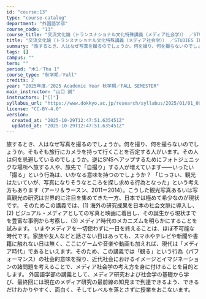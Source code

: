 ```yaml
---
id: "course:13"
type: "course-catalog"
department: "外国語学部"
course_code: "13"
course_title: "交流文化論（トランスナショナル文化特殊講義（メディア社会学）） ／STUDIES IN TOURISM AND TRANSNATIONAL"
title: "交流文化論（トランスナショナル文化特殊講義（メディア社会学）） ／STUDIES IN TOURISM AND TRANSNATIONAL"
summary: "旅するとき、人はなぜ写真を撮るのでしょうか。何を撮り、何を撮らないのでしょうか。そもそも旅行にカメラを持って行くことを否定する人がいます。その人は何を忌避しているのでしょうか。逆にSNSへアップするためにフォトジェニックな場所へ旅する人や、…"
tags: []
campus: ""
term: ""
period: "木1／Thu 1"
course_type: "秋学期／Fall"
credits: 2
year: "2025年度／2025 Academic Year 秋学期／FALL SEMESTER"
main_instructor: "山口 誠"
instructors: ["[]"]
syllabus_url: "https://www.dokkyo.ac.jp/research/syllabus/2025/01/01_00013_ja_JP.html"
license: "CC-BY-4.0"
version:
  created_at: "2025-10-29T12:47:51.635451Z"
  updated_at: "2025-10-29T12:47:51.635451Z"
---
```

旅するとき、人はなぜ写真を撮るのでしょうか。何を撮り、何を撮らないのでしょうか。そもそも旅行にカメラを持って行くことを否定する人がいます。その人は何を忌避しているのでしょうか。逆にSNSへアップするためにフォトジェニックな場所へ旅する人や、旅先で「自撮り」する人が増えています――いったい「撮る」という行為は、いかなる意味を持つのでしょうか？ 「じっさい、観光はたいていが、写真になりそうなところを探し求める行為となった」という考え方もあります（アーリ＆ラースン、2011＝2014）。こうした観光写真あるいは写真観光の研究は世界的に注目を集めてきた一方、日本では極めて希少なのが現状です。 そのためこの講義では、(1) 海外の研究成果を日本の社会文脈に導入し、(2) ビジュアル・メディアとしての写真と映画に着目し、その誕生から現状までを豊富な事例から考察し、(3) メディア時代のメカニズムを明らかにすることを試みます。 いまやメディアを一切使わずに一日を終えることは、ほぼ不可能な時代です。家族や友人などと話さない日はあっても、スマホやテレビや新聞や書籍に触れない日は無く、ここにゲームや音楽や動画も加えれば、現代は「メディア時代」であるといえます。そのため、この講義では「観る」という行為（パフォーマンス）の社会的意味を探り、近代社会におけるイメージとイマジネーションの諸問題を考えることで、メディア社会学の考え方を身に付けることを目的とします。 外国語学部の講義として、メディア研究および社会学の基礎から学び、最終回には現在のメディア研究の最前線の知見まで到達できるよう、できるだけわかりやすく、面白く、そしてレベルを落とさずに授業をおこないます。
